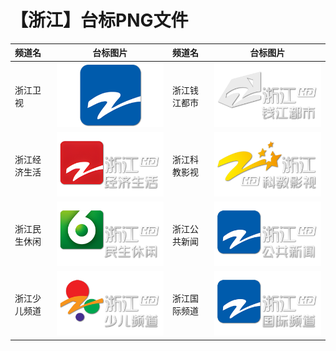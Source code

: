 # 【浙江】台标PNG文件
|频道名|台标图片|频道名|台标图片|
|:---|:---:|:---|:---:|
|浙江卫视|<img src="https://raw.githubusercontent.com/liuyilong80880/tvlog/main/img/Zhejiang.png">|浙江钱江都市|<img src="https://raw.githubusercontent.com/liuyilong80880/tvlog/main/img/Zhejiang1.png">|
|浙江经济生活|<img src="https://raw.githubusercontent.com/liuyilong80880/tvlog/main/img/Zhejiang2.png">|浙江科教影视|<img src="https://raw.githubusercontent.com/liuyilong80880/tvlog/main/img/Zhejiang3.png">|
|浙江民生休闲|<img src="https://raw.githubusercontent.com/liuyilong80880/tvlog/main/img/Zhejiang4.png">|浙江公共新闻|<img src="https://raw.githubusercontent.com/liuyilong80880/tvlog/main/img/Zhejiang5.png">|
|浙江少儿频道|<img src="https://raw.githubusercontent.com/liuyilong80880/tvlog/main/img/Zhejiang6.png">|浙江国际频道|<img src="https://raw.githubusercontent.com/liuyilong80880/tvlog/main/img/Zhejiang7.png">|
